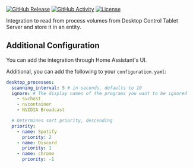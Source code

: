 [![GitHub Release][releases-shield]][releases]
[![GitHub Activity][commits-shield]][commits]
[![License][license-shield]](LICENSE)

Integration to read from process volumes from Desktop Control Tablet Server and store it in an entity.

## Additional Configuration

You can add the integration through Home Assistant's UI.

Additional, you can add the following to your `configuration.yaml`:

```yaml
desktop_processes:
  scanning_interval: 5 # in seconds, defaults to 10
  ignore: # The display names of the programs you want to be ignored
    - svchost
    - nvcontainer
    - NVIDIA Broadcast

  # Determines sort priority, descending
  priority:
    - name: Spotify
      priority: 2
    - name: Discord
      priority: 1
    - name: chrome
      priority: -1
```

[commits-shield]: https://img.shields.io/github/commit-activity/y/gannonprudhomme/ha-desktop-processes.svg?style=for-the-badge
[commits]: https://github.com/gannonprudhomme/ha-desktop-processes/commits/main
[hacs]: https://hacs.xyz
[hacsbadge]: https://img.shields.io/badge/HACS-Custom-orange.svg?style=for-the-badge
[license-shield]: https://img.shields.io/github/license/gannonprudhomme/ha-desktop-processes.svg?style=for-the-badge
[releases-shield]: https://img.shields.io/github/release/gannonprudhomme/ha-desktop-processes.svg?style=for-the-badge
[releases]: https://github.com/gannonprudhomme/ha-desktop-processes/releases
[user_profile]: https://github.com/gannonprudhomme
